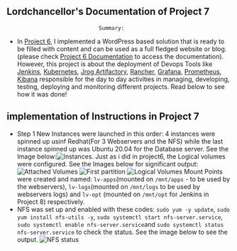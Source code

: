 ## Lordchancellor's Documentation of Project 7
                                 Summary: 
- In [Project 6](https://www.darey.io/docs/project-6-step-1/), I implemented a WordPress based solution that is ready to be filled with content and can be used as a full fledged website or blog. (please check [Project 6 Documentation](https://github.com/Lordchancellorr/project-6) to access the documentation). However, this project is about the deployment of Devops Tools like [Jenkins](https://www.jenkins.io/), [Kubernetes](https://kubernetes.io/), [Jrog Artifactory](https://jfrog.com/artifactory/), [Rancher](https://rancher.com/products/rancher/), [Grafana](https://grafana.com/), [Prometheus](https://prometheus.io/), [Kibana](https://www.elastic.co/kibana) responsible for the day to day activities in managing, developing, testing, deploying and monitoring different projects. Read below to see how it was done!
## implementation of Instructions in Project 7
- Step 1
New Instances were launched in this order: 4 instances were spinned up usinf Redhat(For 3 Webservers and the NFS) while the last instance spinned up was Ubuntu 20.04 for the Database server. See the Image below:![Instances](). Just as i did in project6, the Logical volumes were configured. See the Images below for significant output:
![Attached Volumes]() ![First partition]()  ![Logical Volumes]()  Mount Points were created and named: `lv-apps`(mounted on `/mnt/apps` - to be used by the webservers), `lv-logs`(mounted on `/mnt/logs` to be used by webservers logs) and `lv-opt` (mounted on `/mnt/opt` for Jenkins in Project 8) respectively. 
- NFS was set up and enabled with these codes: `sudo yum -y update`, `sudo yum install nfs-utils -y`, `sudo systemctl start nfs-server.service`, `sudo systemctl enable nfs-server.service`and `sudo systemctl status nfs-server.service` to check the status. See the image below to see the output. ![NFS status]() 